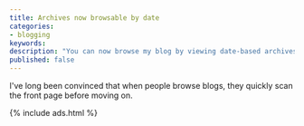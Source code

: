 ```yaml
---
title: Archives now browsable by date
categories:
- blogging
keywords:
description: "You can now browse my blog by viewing date-based archives."
published: false
---
```


I've long been convinced that when people browse blogs, they quickly scan the front page before moving on.


{% include ads.html %}
